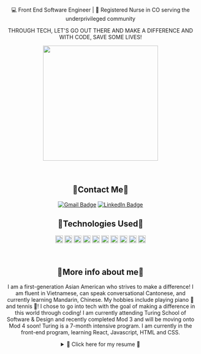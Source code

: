 <div align="center">
 <p align="center"> 💻 Front End Software Engineer | 💉 Registered Nurse in CO serving the underprivileged community </p>
 <p align="center">  THROUGH TECH, LET'S GO OUT THERE AND  MAKE A DIFFERENCE AND WITH CODE, SAVE SOME LIVES! </p>
  <div align="center"> 
    <img src="https://blog.lantum.com/hubfs/Blog%20headers/dev-blog.png" height="300px">
   </div>

 <div align="center">
<br></br>

## 🎋Contact Me🎋
<a href="mailto:nicolelam8891@gmail.com">
	  <img src="https://img.shields.io/badge/Gmail-26444c?style=for-the-badge&logo=gmail&logoColor=white" alt="Gmail Badge"/></a>
	<a href="https://www.linkedin.com/in/ngoc-lam-b9628a206/">
	   <img src="https://img.shields.io/badge/LinkedIn-256685?style=for-the-badge&logo=linkedin&logoColor=white" alt="LinkedIn Badge"/></a>
 

  ##  🎋Technologies Used🎋

<code><img title="CSS" width="20px" src="https://cdn.jsdelivr.net/gh/devicons/devicon/icons/css3/css3-original.svg" alt="CSS" /></code>
<code><img title="Express" width="20px" src="https://imgur.com/4259tiZ.png" alt="Express" /></code>
<code><img title="Figma" width="20px" src="https://cdn.jsdelivr.net/gh/devicons/devicon/icons/figma/figma-original.svg" alt="Figma" /></code>
<code><img title="Git" width="20px" src="https://cdn.jsdelivr.net/gh/devicons/devicon/icons/git/git-original.svg" alt="Git" /></code>
<code><img title="HTML" width="20px" src="https://cdn.jsdelivr.net/gh/devicons/devicon/icons/html5/html5-original.svg" alt="HTML" /></code>
<code><img title="JavaScript" width="20px" src="https://cdn.jsdelivr.net/gh/devicons/devicon/icons/javascript/javascript-original.svg" alt="JavaScript" /></code>
<code><img title="Mocha" width="20px" src="https://cdn.jsdelivr.net/gh/devicons/devicon/icons/mocha/mocha-plain.svg" alt="Mocha" /></code>
<code><img title="React" width="20px" src="https://cdn.jsdelivr.net/gh/devicons/devicon/icons/react/react-original.svg" alt="React" /></code>
<code><img title="Visual Studio Code" width="20px" src="https://cdn.jsdelivr.net/gh/devicons/devicon/icons/vscode/vscode-original.svg" alt="Visual Studio Code" /></code>
<code><img title="Webpack" width="20px" src="https://cdn.jsdelivr.net/gh/devicons/devicon/icons/webpack/webpack-original.svg" alt="Webpack" /></code>

  <br>


 </div>


 ##  🎋More info about me🎋 
I am a first-generation Asian American who strives to make a difference! I am fluent in Vietnamese, can speak conversational Cantonese, and currently learning Mandarin, Chinese. My hobbies include playing piano 🎹 and tennis 🎾! I chose to go into tech with the goal of making a difference in this world through coding! I am currently attending Turing School of Software & Design and recently completed Mod 3 and will be moving onto Mod 4 soon! Turing is a 7-month intensive program. I am currently in the front-end program, learning React, Javascript, HTML and CSS. 
 
 <details>
  <br></br>
     <img src="https://encrypted-tbn0.gstatic.com/images?q=tbn:ANd9GcQYb58sBiy1gA_U8aEKHoqD6ysB5gT9RjeHKBv3ENgJJUz_SKdITlnHHJ_ByxY4ClcNo4I&usqp=CAU" height="300px">
   <summary>📖 Click here for my resume 📖</summary>

 <div align="left"> 
 <img align="center" src="https://img.shields.io/badge/JavaScript-F7DF1E?style=for-the-badge&logo=javascript&logoColor=black" />
 <img align="center" src="https://img.shields.io/badge/CSS3-1572B6?style=for-the-badge&logo=css3&logoColor=white" />
 <img align="center" src="https://img.shields.io/badge/HTML5-E34F26?style=for-the-badge&logo=html5&logoColor=white" />
 <img align="center" src="https://img.shields.io/badge/React-20232A?style=for-the-badge&logo=react&logoColor=61DAFB" />
 <img align="center" src="https://img.shields.io/badge/Slack-4A154B?style=for-the-badge&logo=slack&logoColor=white" />
  <img src="https://img.shields.io/badge/-cypress-%23E5E5E5?style=for-the-badge&logo=cypress&logoColor=058a5e" /> 
  <img src="https://img.shields.io/badge/-mocha-%238D6748?style=for-the-badge&logo=mocha&logoColor=white" />
  <img src="https://img.shields.io/badge/chai-A30701?style=for-the-badge&logo=chai&logoColor=white" />
  <img src="https://img.shields.io/badge/Heroku-430098?style=for-the-badge&logo=heroku&logoColor=white" />
  <img src="https://img.shields.io/badge/Slack-4A154B?style=for-the-badge&logo=slack&logoColor=white" />
  <img src="https://img.shields.io/badge/Markdown-000000?style=for-the-badge&logo=markdown&logoColor=white" /> 
  <img src="https://img.shields.io/badge/Visual_Studio_Code-0078D4?style=for-the-badge&logo=visual%20studio%20code&logoColor=white" /> 

 ## 🎋Education🎋

 - 📖 **Turing School of Software & Design**
 💻 **Front End Software Development**
<br></br>
 📆 July 3rd, 2023 - Current.
<br></br>
 - 📖 **University of California, Bachelor of Arts**
<br></br>
 - 🩺 **Regist University, Bachelor of Science in Nursing**


 <p></p>

 ## 🎋Experience🎋

 - 🩺 **Registered Nurse** - Frederico Pena Clinic, Denver Health (Denver CO)
**Family Medicine Clinic**
**Experience with EPIC outpatient**
<br></br>
 📆Jan 2023 - Current
<br></br>

 - 🩺 **Registered Nurse** - Speciality Clinic, Denver Health Hospital (Denver, CO)
**Ears, Nose and Throat**
**Outpatient EPIC champion**
<br></br>
 📆April 2021- October 2022
<br></br>

 - 🩺 **Registered Nurse** - St. Anthony's Hospital (Lakewood, CO)
**Neuro & Ortho Trauma**
**Experience with EPIC inpatient**
<br></br>
 📆Feb 2020 - April 2021
<br></br>

 - 🩺 **Canyon Point Oral Surgery** - (Golden, CO)
**Surgical Assistant & Sterile Technician**
<br></br>
March 2017 - October 2018
<br></br>

  - 🩺 **Walgreens Pharmacy** - (Golden, CO)
**Pharmacy Technician**
<br></br>
 📆January 2015 - July 2016
<br></br>

  - 🩺 **Optimal Home Care** - (Denver, CO)
**Certified Nurse Aide**
<br></br>
 📆January 2014 - January 2015


 ## 🎋Volunteer Experience🎋
  **💚Church of All Saints Annual Fundraising Event** - (Denver, CO)
  📆 2015 - Current (yearly event)
  
  **💚St Anthony’s Central Hospital & Santa Clara Medical Center** - (CA & CO)
  📆 3 years worth of weekly volunteering at the hospital 

  **💚Asian American Association, Berkeley California** - (CA)
  📖Advocate and unite the Asian American community, develop proactive measures through social and educational awareness, in addition to educating lower-income communities regarding the importance of higher education
  📆 2 years' worth of volunteering work

  **💚Advanced Surgical Associates** - (CA) 
  📆 1 year's worth of weekly volunteering at the clinic
  📖 Prepare pre and post-operational packets and insurance for all patients, observed laparoscopic surgery, assisted with office-related tasks, and communicated and worked alongside the patients, doctors, and workers fluently in Vietnamese

  **💚Volunteer Health Interpreters Organization** - (CA) 
  📆 2 years worth of volunteering in Berkeley and Oakland, CA
  📖 Strived to eliminate language barriers in healthcare settings by translating to the underserved, limited English proficient communities. Presented presentations to the elderly Vietnamese community regarding the issues of Hepatitis B in San Francisco & Oakland, California

 </div>

</div>

